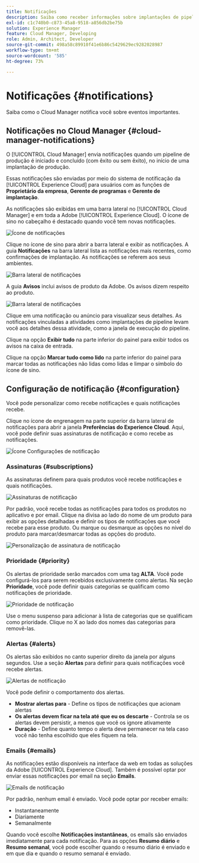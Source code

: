 ```yaml
---
title: Notificações
description: Saiba como receber informações sobre implantações de pipeline usando o sistema de notificação da Adobe Experience Cloud.
exl-id: c1c740b0-c873-45a8-9518-a856db2be75b
solution: Experience Manager
feature: Cloud Manager, Developing
role: Admin, Architect, Developer
source-git-commit: 498a58c89910f41e6b86c5429629ec9282028987
workflow-type: tm+mt
source-wordcount: '585'
ht-degree: 73%

---
```



# Notificações {#notifications}

Saiba como o Cloud Manager notifica você sobre eventos importantes.

## Notificações no Cloud Manager {#cloud-manager-notifications}

O [!UICONTROL Cloud Manager] envia notificações quando um pipeline de produção é iniciado e concluído (com êxito ou sem êxito), no início de uma implantação de produção.

Essas notificações são enviadas por meio do sistema de notificação da [!UICONTROL Experience Cloud] para usuários com as funções de **Proprietário da empresa**, **Gerente de programas** e **Gerente de implantação**.

As notificações são exibidas em uma barra lateral no [!UICONTROL Cloud Manager] e em toda a Adobe [!UICONTROL Experience Cloud]. O ícone de sino no cabeçalho é destacado quando você tem novas notificações.

![Ícone de notificações](assets/notifications-bell-badged.png)

Clique no ícone de sino para abrir a barra lateral e exibir as notificações. A guia **Notificações** na barra lateral lista as notificações mais recentes, como confirmações de implantação. As notificações se referem aos seus ambientes.

![Barra lateral de notificações](assets/notifications-activities.png)

A guia **Avisos** inclui avisos de produto da Adobe. Os avisos dizem respeito ao produto.

![Barra lateral de notificações](assets/notificaitons-announcements.png)

Clique em uma notificação ou anúncio para visualizar seus detalhes. As notificações vinculadas a atividades como implantações de pipeline levam você aos detalhes dessa atividade, como a janela de execução do pipeline.

Clique na opção **Exibir tudo** na parte inferior do painel para exibir todos os avisos na caixa de entrada.

Clique na opção **Marcar tudo como lido** na parte inferior do painel para marcar todas as notificações não lidas como lidas e limpar o símbolo do ícone de sino.

## Configuração de notificação {#configuration}

Você pode personalizar como recebe notificações e quais notificações recebe.

Clique no ícone de engrenagem na parte superior da barra lateral de notificações para abrir a janela **Preferências do Experience Cloud**. Aqui, você pode definir suas assinaturas de notificação e como recebe as notificações.

![Ícone Configurações de notificação](assets/notifications-configuration.png)

### Assinaturas {#subscriptions}

As assinaturas definem para quais produtos você recebe notificações e quais notificações.

![Assinaturas de notificação](assets/notifications-subscriptions.png)

Por padrão, você recebe todas as notificações para todos os produtos no aplicativo e por email. Clique na divisa ao lado do nome de um produto para exibir as opções detalhadas e definir os tipos de notificações que você recebe para esse produto. Ou marque ou desmarque as opções no nível do produto para marcar/desmarcar todas as opções do produto.

![Personalização de assinatura de notificação](assets/notifications-subscriptions-customize.png)

### Prioridade {#priority}

Os alertas de prioridade serão marcados com uma tag **ALTA**. Você pode configurá-los para serem recebidos exclusivamente como alertas. Na seção **Prioridade**, você pode definir quais categorias se qualificam como notificações de prioridade.

![Prioridade de notificação](assets/notifications-priority.png)

Use o menu suspenso para adicionar à lista de categorias que se qualificam como prioridade. Clique no X ao lado dos nomes das categorias para removê-las.

### Alertas {#alerts}

Os alertas são exibidos no canto superior direito da janela por alguns segundos. Use a seção **Alertas** para definir para quais notificações você recebe alertas.

![Alertas de notificação](assets/notifications-alerts.png)

Você pode definir o comportamento dos alertas.

* **Mostrar alertas para** - Define os tipos de notificações que acionam alertas
* **Os alertas devem ficar na tela até que eu os descarte** - Controla se os alertas devem persistir, a menos que você os ignore ativamente
* **Duração** - Define quanto tempo o alerta deve permanecer na tela caso você não tenha escolhido que eles fiquem na tela.

### Emails {#emails}

As notificações estão disponíveis na interface da web em todas as soluções da Adobe [!UICONTROL Experience Cloud]. Também é possível optar por enviar essas notificações por email na seção **Emails**.

![Emails de notificação](assets/notifications-emails.png)

Por padrão, nenhum email é enviado. Você pode optar por receber emails:

* Instantaneamente
* Diariamente
* Semanalmente

Quando você escolhe **Notificações instantâneas**, os emails são enviados imediatamente para cada notificação. Para as opções **Resumo diário** e **Resumo semanal**, você pode escolher quando o resumo diário é enviado e em que dia e quando o resumo semanal é enviado.